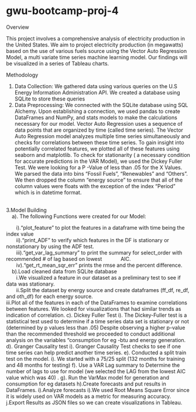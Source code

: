 # gwu-bootcamp-proj-4

Overview

This project involves a comprehensive analysis of electricity production in the United States. We aim to project electricity production (in megawatts) based on the use of various fuels source using the Vector Auto Regression Model, a multi variate time series machine learning model. Our findings will be visualized in a series of Tableau charts.

Methodology
1. Data Collection: We gathered data using various queries on the U.S Energy Information Administration API. We created a database using SQLite to store these queries
2. Data Preprocessing: We connected with the SQLite database using SQL Alchemy. Upon establishing a connection, we used pandas to create DataFrames and NumPy, and stats models to make the calculations necessary for our model. Vector Auto Regression uses a sequence of data points that are organized by time (called time series). The Vector Auto Regression model analyzes multiple time series simultaneously and checks for correlations between these time series. To gain insight into potentially correlated features, we plotted all of these features using seaborn and matplotlib. To check for stationarity ( a necessary condition for accurate predictions in the VAR Model), we used the Dickey Fuller Test. We were looking for a P -Value of less than .05 for the X Values. We parsed the data into bins “Fossil Fuels”, “Renewables” and “Others”. We then dropped the column “energy source” to ensure that all of the column values were floats with the exception of the index “Period” which is in datetime format.
<br>
 3.Model Building
<br>
  &nbsp;&nbsp;&nbsp;&nbsp;a). The following Functions were created for our Model:
<br>

 &nbsp;&nbsp;&nbsp;&nbsp;&nbsp;&nbsp; i).“plot_feature” to plot the features in a dataframe with time being the index value
 <br>
 &nbsp;&nbsp;&nbsp;&nbsp;&nbsp;&nbsp; ii).“print_ADF” to verify which features in the DF is stationary or nonstationary by using the ADF test.
 <br>
&nbsp;&nbsp;&nbsp;&nbsp;&nbsp;&nbsp; iii).“get_var_lag_summary” to print the summary for select_order with recommended # of lag based on lowest &nbsp;&nbsp;&nbsp;&nbsp;&nbsp;&nbsp;&nbsp;&nbsp;&nbsp;&nbsp;&nbsp;&nbsp;AIC.
<br>
&nbsp;&nbsp;&nbsp;&nbsp;&nbsp;&nbsp; iv).“get_rt_mean_sqr_err” prints the  rmse and the percent difference.
<br>
&nbsp;&nbsp;&nbsp;&nbsp;b).Load cleaned data from SQLite database
<br>
&nbsp;&nbsp;&nbsp;&nbsp;&nbsp;&nbsp; i.We visualized a feature in our dataset as a preliminary test to see if data was stationary.
<br>
&nbsp;&nbsp;&nbsp;&nbsp;&nbsp;&nbsp; ii.Split the dataset by energy source and create dataframes (ff_df, re_df, and oth_df) for each energy 			source.
<br>
		iii.Plot all of the features in each of the DataFrames to examine correlations between features. We looked 		for visualizations that had similar trends as indication  of correlation.
	c). Dickey Fuller Test
		i). The Dickey-Fuller test is a statistical test used to determine if a time series data set is stationary or 		not (determined by p values less than .05) Despite observing a higher p-value than the recommended threshold 		we proceeded to conduct additional analysis on the variables “consumption for eg -btu and energy generation.
	d). Granger Causality test
		i). Granger Causality Test checks to see if one time series can help predict another time series. 
	e). Conducted a split train test on the model.
		i). We started with a 75/25 split (132 months for training and 48 months for testing)
	f). Use a VAR Lag summary to Determine the number of lags to use for model (we selected the LAG from the lowest AIC 	   value which was 40) .
	g). Run the VarMax model for generation and consumption for eg datasets
	h).Create forecasts and put results in DataFrames.
	i).Analyze forecasts
		i).We used Root Means Square Error since it is widely used on VAR models as a metric for measuring accuracy.
	j.Export Results as JSON files so we can create visualizations in Tableau.
